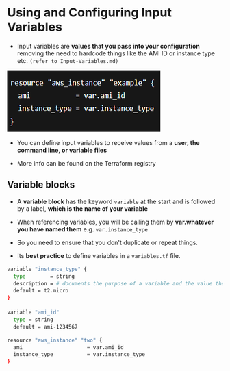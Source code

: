 # **Using and Configuring Input Variables**

- Input variables are **values that you pass into your configuration** removing the need to hardcode things like the AMI ID or instance type etc. `(refer to Input-Variables.md)`

![alt text](../Screenshots/image-7.png)

- You can define input variables to receive values from a **user, the command line, or variable files**

- More info can be found on the Terraform registry

**Variable blocks**
---
- A **variable block** has the keyword `variable` at the start and is followed by a label, **which is the name of your variable**

- When referencing variables, you will be calling them by **var.whatever you have named them** e.g. `var.instance_type`

- So you need to ensure that you don't duplicate or repeat things.

- Its **best practice** to define variables in a `variables.tf` file.

```bash
variable "instance_type" {
  type        = string
  description = # documents the purpose of a variable and the value the block expects.
  default = t2.micro
}

variable "ami_id"
  type = string
  default = ami-1234567
```
```bash
resource "aws_instance" "two" {
  ami                     = var.ami_id
  instance_type           = var.instance_type
}
```